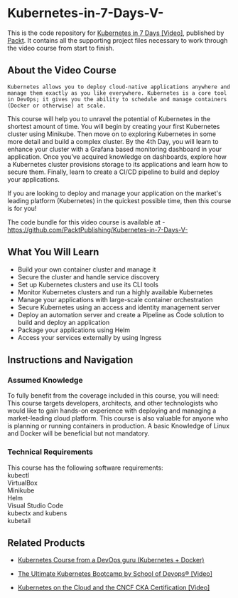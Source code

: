 # Kubernetes-in-7-Days-V- 
This is the code repository for [Kubernetes in 7 Days [Video]](https://www.packtpub.com/virtualization-and-cloud/kubernetes-7-days-video), published by [Packt](https://www.packtpub.com/?utm_source=github). It contains all the supporting project files necessary to work through the video course from start to finish.
## About the Video Course
	Kubernetes allows you to deploy cloud-native applications anywhere and manage them exactly as you like everywhere. Kubernetes is a core tool in DevOps; it gives you the ability to schedule and manage containers (Docker or otherwise) at scale.

This course will help you to unravel the potential of Kubernetes in the shortest amount of time. You will begin by creating your first Kubernetes cluster using Minikube. Then move on to exploring Kubernetes in some more detail and build a complex cluster. By the 4th Day, you will learn to enhance your cluster with a Grafana based monitoring dashboard in your application. Once you’ve acquired knowledge on dashboards, explore how a Kubernetes cluster provisions storage to its applications and learn how to secure them. Finally, learn to create a CI/CD pipeline to build and deploy your applications.

If you are looking to deploy and manage your application on the market's leading platform (Kubernetes) in the quickest possible time, then this course is for you!

The code bundle for this video course is available at - https://github.com/PacktPublishing/Kubernetes-in-7-Days-V-

<H2>What You Will Learn</H2>
<DIV class=book-info-will-learn-text>
<UL>
<LI> Build your own container cluster and manage it
<LI> Secure the cluster and handle service discovery
<LI> Set up Kubernetes clusters and use its CLI tools
<LI> Monitor Kubernetes clusters and run a highly available Kubernetes
<LI> Manage your applications with large-scale container orchestration
<LI> Secure Kubernetes using an access and identity management server
<LI> Deploy an automation server and create a Pipeline as Code solution to build and deploy an application
<LI> Package your applications using Helm
<LI> Access your services externally by using Ingress</LI></UL></DIV>

## Instructions and Navigation
### Assumed Knowledge
To fully benefit from the coverage included in this course, you will need:<br/>
This course targets developers, architects, and other technologists who would like to gain hands-on experience with deploying and managing a market-leading cloud platform. This course is also valuable for anyone who is planning or running containers in production. A basic Knowledge of Linux and Docker will be beneficial but not mandatory.
### Technical Requirements
This course has the following software requirements:<br/>
kubectl<br/>
VirtualBox<br/>
Minikube<br/>
Helm<br/>
Visual Studio Code<br/>
kubectx and kubens<br/>
kubetail<br/>



## Related Products
* [Kubernetes Course from a DevOps guru (Kubernetes + Docker)](https://www.packtpub.com/application-development/kubernetes-course-devops-guru-kubernetes-docker)

* [The Ultimate Kubernetes Bootcamp by School of Devops® [Video]](https://www.packtpub.com/application-development/ultimate-kubernetes-bootcamp-school-devops%C2%AE-video)

* [Kubernetes on the Cloud and the CNCF CKA Certification [Video]](https://www.packtpub.com/networking-and-servers/kubernetes-cloud-and-cncf-cka-certification-video)

